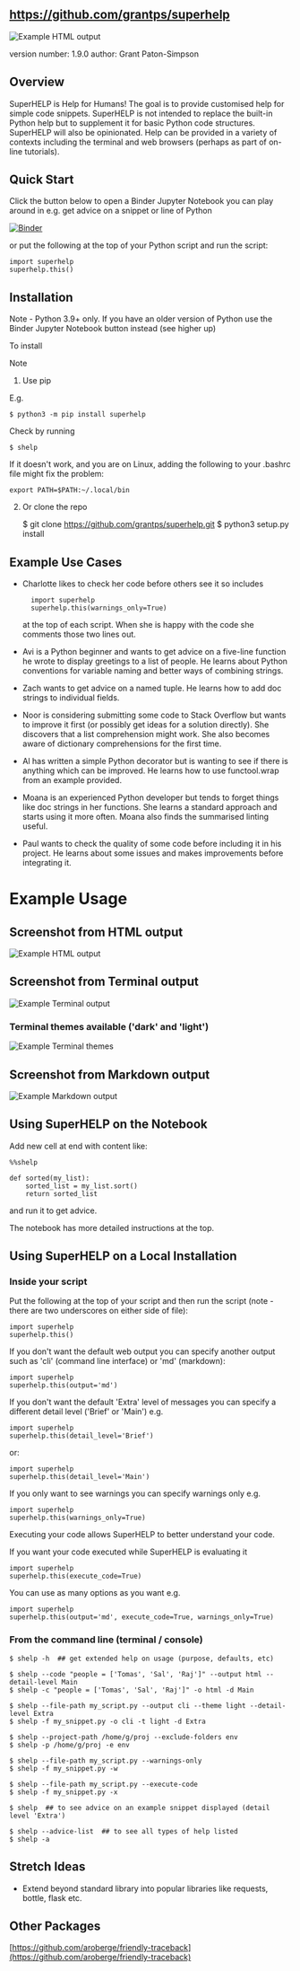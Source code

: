 ## https://github.com/grantps/superhelp

![Example HTML output](https://github.com/grantps/superhelp/raw/master/superhelp_logo_padded_small.png)

version number: 1.9.0
author: Grant Paton-Simpson

## Overview

SuperHELP is Help for Humans! The goal is to provide customised help for
simple code snippets. SuperHELP is not intended to replace the built-in Python
help but to supplement it for basic Python code structures. SuperHELP will
also be opinionated. Help can be provided in a variety of contexts including
the terminal and web browsers (perhaps as part of on-line tutorials).

## Quick Start

Click the button below to open a Binder Jupyter Notebook you can play around
in e.g. get advice on a snippet or line of Python

[![Binder](https://mybinder.org/badge_logo.svg)](https://mybinder.org/v2/git/https%3A%2F%2Fgithub.com%2Fgrantps%2Fsuperhelp.git/master?filepath=notebooks%2FSuperhelpDemo.ipynb)

or put the following at the top of your Python script and run the script:

    import superhelp
    superhelp.this()

## Installation

Note - Python 3.9+ only. If you have an older version of Python use the Binder
Jupyter Notebook button instead (see higher up)

To install

Note 

1) Use pip

E.g.

    $ python3 -m pip install superhelp

Check by running

    $ shelp

If it doesn't work, and you are on Linux, adding the following to your .bashrc
file might fix the problem:

    export PATH=$PATH:~/.local/bin

2) Or clone the repo

    $ git clone https://github.com/grantps/superhelp.git
    $ python3 setup.py install

## Example Use Cases

* Charlotte likes to check her code before others see it so includes

        import superhelp
        superhelp.this(warnings_only=True)

    at the top of each script. When she is happy with the code she comments
    those two lines out.

* Avi is a Python beginner and wants to get advice on a five-line
function he wrote to display greetings to a list of people. He learns about
Python conventions for variable naming and better ways of combining strings.

* Zach wants to get advice on a named tuple. He learns how to add doc strings
to individual fields.

* Noor is considering submitting some code to Stack Overflow but wants to
improve it first (or possibly get ideas for a solution directly). She discovers
that a list comprehension might work. She also becomes aware of dictionary
comprehensions for the first time.

* Al has written a simple Python decorator but is wanting to see if there is
anything which can be improved. He learns how to use functool.wrap from an
example provided.

* Moana is an experienced Python developer but tends to forget things like doc
strings in her functions. She learns a standard approach and starts using it
more often. Moana also finds the summarised linting useful.

* Paul wants to check the quality of some code before including it in his
project. He learns about some issues and makes improvements before integrating
it.

# Example Usage

## Screenshot from HTML output

![Example HTML output](https://github.com/grantps/superhelp/raw/master/example_html_output_1.png)

## Screenshot from Terminal output

![Example Terminal output](https://github.com/grantps/superhelp/raw/master/example_terminal_output_1.png)

### Terminal themes available ('dark' and 'light')

![Example Terminal themes](https://github.com/grantps/superhelp/raw/master/example_terminal_themes_1.png)

## Screenshot from Markdown output

![Example Markdown output](https://github.com/grantps/superhelp/raw/master/example_markdown_output_1.png)

## Using SuperHELP on the Notebook

Add new cell at end with content like:

    %%shelp
    
    def sorted(my_list):
        sorted_list = my_list.sort()
        return sorted_list

and run it to get advice.

The notebook has more detailed instructions at the top.

## Using SuperHELP on a Local Installation

### Inside your script

Put the following at the top of your script and then run the script (note - there are two underscores on either side of file):

    import superhelp
    superhelp.this()

If you don't want the default web output you can specify another output such as 'cli' (command line interface) or 'md' (markdown):

    import superhelp
    superhelp.this(output='md')

If you don't want the default 'Extra' level of messages you can specify a different detail level ('Brief' or 'Main') e.g.

    import superhelp
    superhelp.this(detail_level='Brief')

or:

    import superhelp
    superhelp.this(detail_level='Main')

If you only want to see warnings you can specify warnings only e.g.

    import superhelp
    superhelp.this(warnings_only=True)

Executing your code allows SuperHELP to better understand your code.

If you want your code executed while SuperHELP is evaluating it

    import superhelp
    superhelp.this(execute_code=True)

You can use as many options as you want e.g.

    import superhelp
    superhelp.this(output='md', execute_code=True, warnings_only=True)

### From the command line (terminal / console)

    $ shelp -h  ## get extended help on usage (purpose, defaults, etc)

    $ shelp --code "people = ['Tomas', 'Sal', 'Raj']" --output html --detail-level Main
    $ shelp -c "people = ['Tomas', 'Sal', 'Raj']" -o html -d Main

    $ shelp --file-path my_script.py --output cli --theme light --detail-level Extra
    $ shelp -f my_snippet.py -o cli -t light -d Extra

    $ shelp --project-path /home/g/proj --exclude-folders env
    $ shelp -p /home/g/proj -e env

    $ shelp --file-path my_script.py --warnings-only
    $ shelp -f my_snippet.py -w

    $ shelp --file-path my_script.py --execute-code
    $ shelp -f my_snippet.py -x

    $ shelp  ## to see advice on an example snippet displayed (detail level 'Extra')

    $ shelp --advice-list  ## to see all types of help listed
    $ shelp -a

## Stretch Ideas

* Extend beyond standard library into popular libraries like requests, bottle, flask etc.

## Other Packages

[https://github.com/aroberge/friendly-traceback](https://github.com/aroberge/friendly-traceback)
